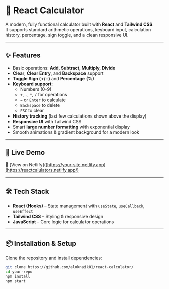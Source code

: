 # 🧮 React Calculator

A modern, fully functional calculator built with **React** and **Tailwind CSS**.  
It supports standard arithmetic operations, keyboard input, calculation history, percentage, sign toggle, and a clean responsive UI.

---

## ✨ Features
- Basic operations: **Add, Subtract, Multiply, Divide**
- **Clear**, **Clear Entry**, and **Backspace** support
- **Toggle Sign (+/−)** and **Percentage (%)**
- **Keyboard support**:  
  - Numbers (0–9)  
  - `+`, `-`, `*`, `/` for operations  
  - `=` or `Enter` to calculate  
  - `Backspace` to delete  
  - `ESC` to clear
- **History tracking** (last few calculations shown above the display)
- **Responsive UI** with Tailwind CSS
- Smart **large number formatting** with exponential display
- Smooth animations & gradient background for a modern look

---

## 🚀 Live Demo
🔗 [View on Netlify]([https://your-site.netlify.app](https://reactcalulators.netlify.app/)

---

## 🛠️ Tech Stack
- **React (Hooks)** – State management with `useState`, `useCallback`, `useEffect`
- **Tailwind CSS** – Styling & responsive design
- **JavaScript** – Core logic for calculator operations

---

## 📦 Installation & Setup

Clone the repository and install dependencies:

```bash
git clone https://github.com/aloknaik01/react-calculator/
cd your-repo
npm install
npm start
